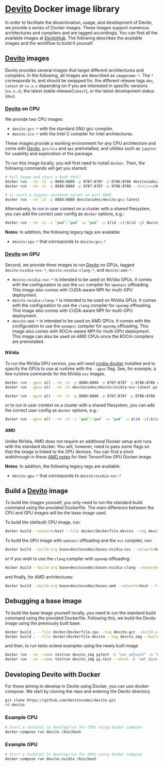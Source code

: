 # [Devito] Docker image library

In order to facilitate the dissemination, usage, and development of Devito, we provide a series of Docker images. These images support numerous architectures and compilers and are tagged accordingly. You can find all the available images at [DevitoHub](https://hub.docker.com/r/devitocodes/). The following describes the available images and the workflow to build it yourself. 

## [Devito] images

Devito provides several images that target different architectures and compilers. In the following, all images are described as `imagename-*`. The `*` corresponds to, and should be swapped for, the different release tags `dev`, `latest` or `vx.x.x` depending on if you are interested in specific versions (`vx.x.x`), the latest stable release(`latest`), or the latest development status (`dev`).

### [Devito] on CPU

We provide two CPU images:
- `devito:gcc-*` with the standard GNU gcc compiler.
- `devito:icx-*` with the Intel C compiler for Intel architectures.

These images provide a working environment for any CPU architecture and come with [Devito], `gcc/icx` and `mpi` preinstalled, and utilities such as `jupyter` for usability and exploration of the package.

To run this image locally, you will first need to install `docker`. Then, the following commands will get you started:

```bash
# Pull image and start a bash shell 
docker run --rm -it -p 8888:8888 -p 8787:8787 -p 8786:8786 devitocodes/devito:gcc-latest /bin/bash
docker run --rm -it -p 8888:8888 -p 8787:8787 -p 8786:8786 --device=/dev/infiniband/uverbs0 --device=/dev/infiniband/rdma_cm devitocodes/devito:gcc-latest /bin/bash

# or start a Jupyter notebook server on port 8888
docker run --rm -it -p 8888:8888 devitocodes/devito:gcc-latest

```

Alternatively, to run in user context on a cluster with a shared filesystem, you can add the correct user config as `docker` options, e.g.:

```bash
docker run --rm -it -v `pwd`:`pwd` -w `pwd` -u $(id -u):$(id -g) devitocodes/devito:gcc-latest python examples/seismic/acoustic/acoustic_example.py
```

**Notes**:
In addition, the following legacy tags are available:

- `devito:cpu-*` that corresponds to `devito:gcc-*`


### [Devito] on GPU

Second, we provide three images to run [Devito] on GPUs, tagged `devito:nvidia-nvc-*`, `devito:nvidia-clang-*`, and `devito:amd-*`.

- `devito:nvidia-nvc-*` is intended to be used on NVidia GPUs. It comes with the configuration to use the `nvc` compiler for `openacc` offloading. This image also comes with CUDA-aware MPI for multi-GPU deployment.
- `devito:nvidia-clang-*` is intended to be used on NVidia GPUs. It comes with the configuration to use the `clang` compiler for `openmp` offloading. This image also comes with CUDA-aware MPI for multi-GPU deployment.
- `devito:amd-*` is intended to be used on AMD GPUs. It comes with the configuration to use the `aoompcc` compiler for `openmp` offloading. This image also comes with ROCm-aware MPI for multi-GPU deployment. This image can also be used on AMD CPUs since the ROCm compilers are preinstalled.

#### NVidia

To run the NVidia GPU version, you will need [nvidia-docker](https://github.com/NVIDIA/nvidia-docker) installed and to specify the GPUs to use at runtime with the `--gpus` flag. See, for example, a few runtime commands for the NVidia `nvc` images.


```bash
docker run --gpus all --rm -it -p 8888:8888 -p 8787:8787 -p 8786:8786 devitocodes/devito:nvidia-nvc-latest
docker run --gpus all --rm -it devitocodes/devito:nvidia-nvc-latest python examples/seismic/acoustic/acoustic_example.py

docker run --gpus all --rm -it -p 8888:8888 -p 8787:8787 -p 8786:8786 --device=/dev/infiniband/uverbs0 --device=/dev/infiniband/rdma_cm  devitocodes/devito:nvidia-nvc-latest
```

or to run in user context on a cluster with a shared filesystem, you can add the correct user config as `docker` options, e.g.:

```bash
docker run --gpus all --rm -it -v `pwd`:`pwd` -w `pwd` -u $(id -u):$(id -g) devitocodes/devito:nvidia-nvc-latest python examples/seismic/acoustic/acoustic_example.py
```


#### AMD

Unlike NVidia, AMD does not require an additional Docker setup and runs with the standard docker. You will, however, need to pass some flags so that the image is linked to the GPU devices. You can find a short walkthrough in these [AMD notes](https://developer.amd.com/wp-content/resources/ROCm%20Learning%20Centre/chapter5/Chapter5.3_%20KerasMultiGPU_ROCm.pdf) for their TensorFlow GPU Docker image.


**Notes**:
In addition, the following legacy tags are available:

- `devito:gpu-*` that corresponds to `devito:nvidia-nvc-*`


## Build a [Devito] image

To build the images yourself, you only need to run the standard build command using the provided Dockerfile. The main difference between the CPU and GPU images will be the base image used.


To build the (default) CPU image, run:

```bash
docker build --network=host --file docker/Dockerfile.devito --tag devito .
```

To build the GPU image with `openacc` offloading and the `nvc` compiler, run:

```bash
docker build --build-arg base=devitocodes/bases:nvidia-nvc --network=host --file docker/Dockerfile.devito --tag devito .
```

or if you wish to use the `clang` compiler with `openmp` offloading:

```bash
docker build --build-arg base=devitocodes/bases:nvidia-clang --network=host --file docker/Dockerfile --tag devito .
```

and finally, for AMD architectures:

```bash
docker build --build-arg base=devitocodes/bases:amd --network=host --file docker/Dockerfile --tag devito .
```


## Debugging a base image

To build the base image yourself locally, you need to run the standard build command using the provided Dockerfile.
Following this, we build the Devito image using the previously built base:

```bash
docker build . --file docker/Dockerfile.cpu --tag devito-gcc --build-arg arch=gcc
docker build . --file docker/Dockerfile.devito --tag devito_img --build-arg base=devito-gcc:latest
```

and then, to run tests or/and examples using the newly built image

```bash
docker run --rm --name testrun devito_img pytest -k "not adjoint" -m "not parallel" tests/
docker run --rm --name testrun devito_img py.test --nbval -k 'not dask' examples/seismic/tutorials/
```

[Devito]:https://github.com/devitocodes/devito

## Developing Devito with Docker

For those aiming to develop in Devito using Docker, you can use docker-compose.
We start by cloning the repo and entering the Devito directory.

```bash
git clone https://github.com/devitocodes/devito.git
cd devito
```

### Example CPU

```bash
# Start a terminal to develop/run for CPUs using docker compose
docker-compose run devito /bin/bash
```

### Example GPU
```bash
# Start a terminal to develop/run for GPUs using docker compose
docker-compose run devito.nvidia /bin/bash
```